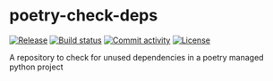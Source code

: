 # poetry-check-deps

[![Release](https://img.shields.io/github/v/release/fpgmaas/poetry-check-deps)](https://img.shields.io/github/v/release/fpgmaas/poetry-check-deps)
[![Build status](https://img.shields.io/github/workflow/status/fpgmaas/poetry-check-deps/merge-to-main)](https://img.shields.io/github/workflow/status/fpgmaas/poetry-check-deps/merge-to-main)
[![Commit activity](https://img.shields.io/github/commit-activity/m/fpgmaas/poetry-check-deps)](https://img.shields.io/github/commit-activity/m/fpgmaas/poetry-check-deps)
[![License](https://img.shields.io/github/license/fpgmaas/poetry-check-deps)](https://img.shields.io/github/license/fpgmaas/poetry-check-deps)

A repository to check for unused dependencies in a poetry managed python project